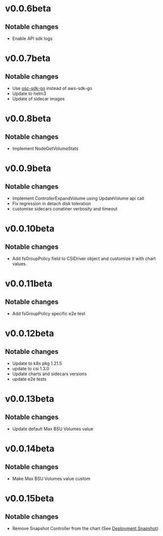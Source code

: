 # v0.0.6beta
## Notable changes
* Enable API sdk logs 

# v0.0.7beta
## Notable changes
* Use [osc-sdk-go](https://github.com/outscale/osc-sdk-go) instead of aws-sdk-go
* Update to helm3
* Update of sidecar images

# v0.0.8beta
## Notable changes
* Implement NodeGetVolumeStats


# v0.0.9beta
## Notable changes
* Implement ControllerExpandVolume using UpdateVolume api call
* Fix regression in detach disk toleration
* customise sidecars conatiner verbosity and timeout

# v0.0.10beta
## Notable changes
* Add fsGroupPolicy field to CSIDriver object and customize it with chart values

# v0.0.11beta
## Notable changes
* Add fsGroupPolicy specific e2e test

# v0.0.12beta
## Notable changes
* Update to k8s pkg 1.21.5
* update to csi 1.3.0
* Update charts and sidecars versions
* update e2e tests

# v0.0.13beta
## Notable changes
* Update default Max BSU Volumes value

# v0.0.14beta
## Notable changes
* Make Max BSU Volumes value custom
# v0.0.15beta
## Notable changes
* Remove Snapshot Controller from the chart (See [Deployment Snapshot](https://kubernetes-csi.github.io/docs/snapshot-controller.html#deployment))